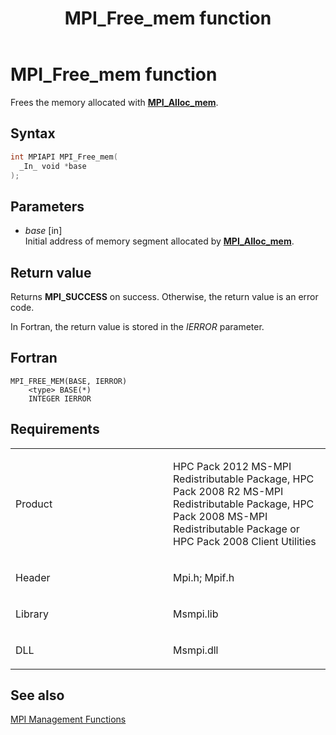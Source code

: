 ﻿---
title: MPI_Free_mem function
TOCTitle: MPI_Free_mem function
ms:assetid: a951f728-1745-4298-804f-f0374d7372bb
ms:mtpsurl: https://msdn.microsoft.com/en-us/library/Dn473374(v=VS.85)
ms:contentKeyID: 59360910
ms.date: 03/28/2018
mtps_version: v=VS.85
f1_keywords:
- MPI_FREE_MEM
- mpif/MPI_Free_mem
- mpi/MPI_FREE_MEM
dev_langs:
- C++
- C
---

# MPI\_Free\_mem function

Frees the memory allocated with [**MPI\_Alloc\_mem**](mpi-alloc-mem-function.md).

## Syntax

``` c++
int MPIAPI MPI_Free_mem(
  _In_ void *base
);
```

## Parameters

  - *base* \[in\]  
    Initial address of memory segment allocated by [**MPI\_Alloc\_mem**](mpi-alloc-mem-function.md).

## Return value

Returns **MPI\_SUCCESS** on success. Otherwise, the return value is an error code.

In Fortran, the return value is stored in the *IERROR* parameter.

## Fortran

    MPI_FREE_MEM(BASE, IERROR)
        <type> BASE(*)
        INTEGER IERROR

## Requirements

<table>
<colgroup>
<col style="width: 50%" />
<col style="width: 50%" />
</colgroup>
<tbody>
<tr class="odd">
<td><p>Product</p></td>
<td><p>HPC Pack 2012 MS-MPI Redistributable Package, HPC Pack 2008 R2 MS-MPI Redistributable Package, HPC Pack 2008 MS-MPI Redistributable Package or HPC Pack 2008 Client Utilities</p></td>
</tr>
<tr class="even">
<td><p>Header</p></td>
<td>Mpi.h;
Mpif.h</td>
</tr>
<tr class="odd">
<td><p>Library</p></td>
<td>Msmpi.lib</td>
</tr>
<tr class="even">
<td><p>DLL</p></td>
<td>Msmpi.dll</td>
</tr>
</tbody>
</table>


## See also

[MPI Management Functions](mpi-management-functions.md)

